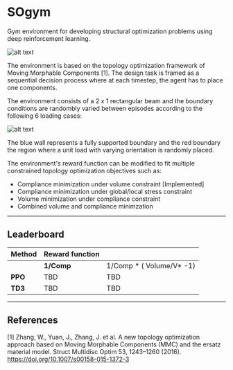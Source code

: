 # SOgym
Gym environment for developing structural optimization problems using deep reinforcement learning. 

![alt text](https://github.com/ThomasRochefortB/so_gym/blob/main/docs/SOGYM_LOGO.png?raw=true)

The environment is based on the topology optimization framework of Moving Morphable Components [1]. The design task is framed as a sequential decision process where at each timestep, the agent has to place one components.

The environment consists of a 2 x 1 rectangular beam and the boundary conditions are randombly varied between episodes according to the following 6 loading cases:

![alt text](https://github.com/ThomasRochefortB/so_gym/blob/main/docs/boundary_conditions.png?raw=true)

The blue wall represents a fully supported boundary and the red boundary the region where a unit load with varying orientation is randomly placed.

The environment's reward function can be modified to fit multiple constrained topology optimization objectives such as:

* Compliance minimization under volume constraint [Implemented]
* Compliance minimization under global/local stress constraint
* Volume minimization under compliance constraint
* Combined volume and compliance minimzation



---
## Leaderboard
| **Method** | **Reward function** |                              |
|------------|---------------------|------------------------------|
|            |      **1/Comp**     | 1/Comp * ( Volume/V* -1) |
|   **PPO**  |         TBD         |              TBD             |
|   **TD3**  |         TBD         |              TBD             |


---
## References
[1] Zhang, W., Yuan, J., Zhang, J. et al. A new topology optimization approach based on Moving Morphable Components (MMC) and the ersatz material model. Struct Multidisc Optim 53, 1243–1260 (2016). https://doi.org/10.1007/s00158-015-1372-3
